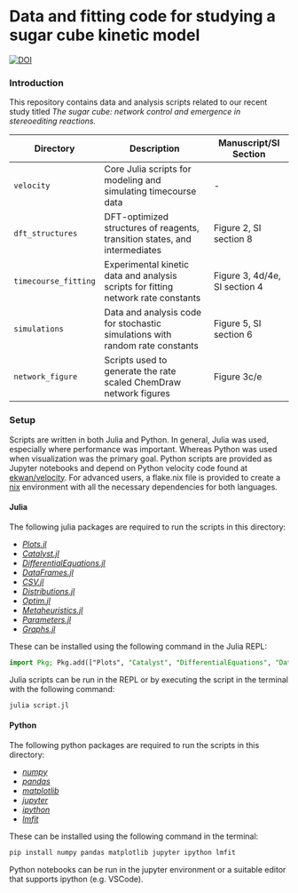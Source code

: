 # Data and fitting code for studying a sugar cube kinetic model

[![DOI](https://zenodo.org/badge/807292002.svg)](https://zenodo.org/doi/10.5281/zenodo.11398531)

### Introduction

This repository contains data and analysis scripts related to our recent study titled *The sugar cube: network control and emergence in stereoediting reactions.* 

| Directory | Description | Manuscript/SI Section |
| --- | --- | --- |
| `velocity` | Core Julia scripts for modeling and simulating timecourse data | - |
| `dft_structures` | DFT-optimized structures of reagents, transition states, and intermediates | Figure 2, SI section 8 |
| `timecourse_fitting` | Experimental kinetic data and analysis scripts for fitting network rate constants | Figure 3, 4d/4e, SI section 4 |
| `simulations` | Data and analysis code for stochastic simulations with random rate constants | Figure 5, SI section 6 |
| `network_figure` | Scripts used to generate the rate scaled ChemDraw network figures | Figure 3c/e |

### Setup

Scripts are written in both Julia and Python. In general, Julia was used, especially where performance was important. Whereas Python was used when visualization was the primary goal. Python scripts are provided as Jupyter notebooks and depend on Python velocity code found at [ekwan/velocity](https://github.com/ekwan/velocity). For advanced users, a flake.nix file is provided to create a [nix](https://nixos.org/) environment with all the necessary dependencies for both languages.

#### Julia
The following julia packages are required to run the scripts in this directory:
* *[Plots.jl](https://github.com/JuliaPlots/Plots.jl)* 
* *[Catalyst.jl](https://github.com/SciML/Catalyst.jl)*
* *[DifferentialEquations.jl](https://github.com/SciML/DifferentialEquations.jl)*
* *[DataFrames.jl](https://github.com/JuliaData/DataFrames.jl)*
* *[CSV.jl](https://github.com/JuliaData/CSV.jl)*
* *[Distributions.jl](https://github.com/JuliaStats/Distributions.jl)*
* *[Optim.jl](https://github.com/JuliaNLSolvers/Optim.jl)*
* *[Metaheuristics.jl](https://github.com/jmejia8/Metaheuristics.jl)*
* *[Parameters.jl](https://github.com/mauro3/Parameters.jl)*
* *[Graphs.jl](https://github.com/JuliaGraphs/Graphs.jl)*

These can be installed using the following command in the Julia REPL:
```julia
import Pkg; Pkg.add(["Plots", "Catalyst", "DifferentialEquations", "DataFrames", "CSV", "Distributions", "Optim", "Metaheuristics", "Parameters", "Graphs"])
```

Julia scripts can be run in the REPL or by executing the script in the terminal with the following command:
```bash
julia script.jl
```

#### Python
The following python packages are required to run the scripts in this directory:
* *[numpy](https://numpy.org/)*
* *[pandas](https://pandas.pydata.org/)*
* *[matplotlib](https://matplotlib.org/)*
* *[jupyter](https://jupyter.org/)*
* *[ipython](https://ipython.org/)*
* *[lmfit](https://lmfit.github.io/lmfit-py/)*

These can be installed using the following command in the terminal:
```bash
pip install numpy pandas matplotlib jupyter ipython lmfit
```

Python notebooks can be run in the jupyter environment or a suitable editor that supports ipython (e.g. VSCode).
